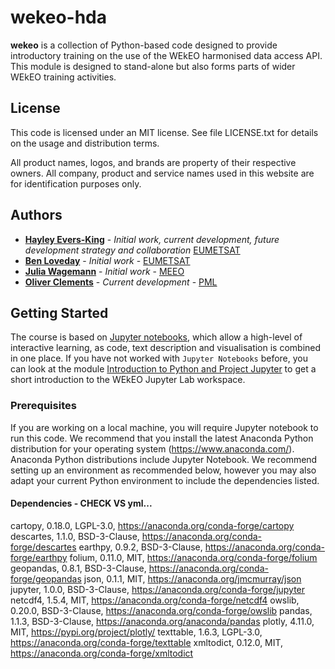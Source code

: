 # wekeo-hda
 
**wekeo** is a collection of Python-based code 
designed to provide introductory training on the use 
of the WEkEO harmonised data access API. This module is designed to stand-alone but also forms parts of wider 
WEkEO training activities.

## License
 
This code is licensed under an MIT license. 
See file LICENSE.txt for details on the usage and distribution terms.

All product names, logos, and brands are property of their respective owners. 
All company, product and service names used in this website are for 
identification purposes only.
 
## Authors
* [**Hayley Evers-King**](mailto://hayley.eversking@eumetsat.int) - *Initial work, current development, future development strategy and collaboration* [EUMETSAT](http://www.eumetsat.int)
* [**Ben Loveday**](mailto://Ben.Loveday@external.eumetsat.int) - *Initial work* - [EUMETSAT](http://www.eumetsat.int)
* [**Julia Wagemann**](mailto://julia@jwagemann.com) - *Initial work* - [MEEO](http://www.meeo.it)
* [**Oliver Clements**](mailto://olcl@pml.ac.uk) - *Current development* - [PML](http://www.pml.ac.uk)
 
## Getting Started
  
The course is based on [Jupyter notebooks](https://jupyter.org/), which allow
a high-level of interactive learning, as code, text description and 
visualisation is combined in one place. If you have not worked with 
`Jupyter Notebooks` before, you can look at the module 
[Introduction to Python and Project Jupyter](./welcome_to_wekeo_jupyterlab.ipynb) 
to get a short introduction to the WEkEO Jupyter Lab workspace.

### Prerequisites
 
If you are working on a local machine, you will require Jupyter notebook to run this code. We recommend that you install the
latest Anaconda Python distribution for your operating system (https://www.anaconda.com/). 
Anaconda Python distributions include Jupyter Notebook. We recommend setting up an
environment as recommended below, however you may also adapt your current Python 
environment to include the dependencies listed.
 
#### Dependencies - CHECK VS yml...
cartopy,   0.18.0, LGPL-3.0,		  https://anaconda.org/conda-forge/cartopy 
descartes, 1.1.0,  BSD-3-Clause,      https://anaconda.org/conda-forge/descartes
earthpy,   0.9.2,  BSD-3-Clause,      https://anaconda.org/conda-forge/earthpy
folium,    0.11.0, MIT,               https://anaconda.org/conda-forge/folium
geopandas, 0.8.1,  BSD-3-Clause,      https://anaconda.org/conda-forge/geopandas
json,      0.1.1,  MIT,               https://anaconda.org/jmcmurray/json
jupyter,   1.0.0,  BSD-3-Clause,      https://anaconda.org/conda-forge/jupyter
netcdf4,   1.5.4,  MIT,               https://anaconda.org/conda-forge/netcdf4
owslib,    0.20.0, BSD-3-Clause,      https://anaconda.org/conda-forge/owslib
pandas,    1.1.3,  BSD-3-Clause,      https://anaconda.org/anaconda/pandas
plotly,    4.11.0, MIT,               https://pypi.org/project/plotly/
texttable, 1.6.3,  LGPL-3.0,		  https://anaconda.org/conda-forge/texttable
xmltodict, 0.12.0, MIT,               https://anaconda.org/conda-forge/xmltodict

